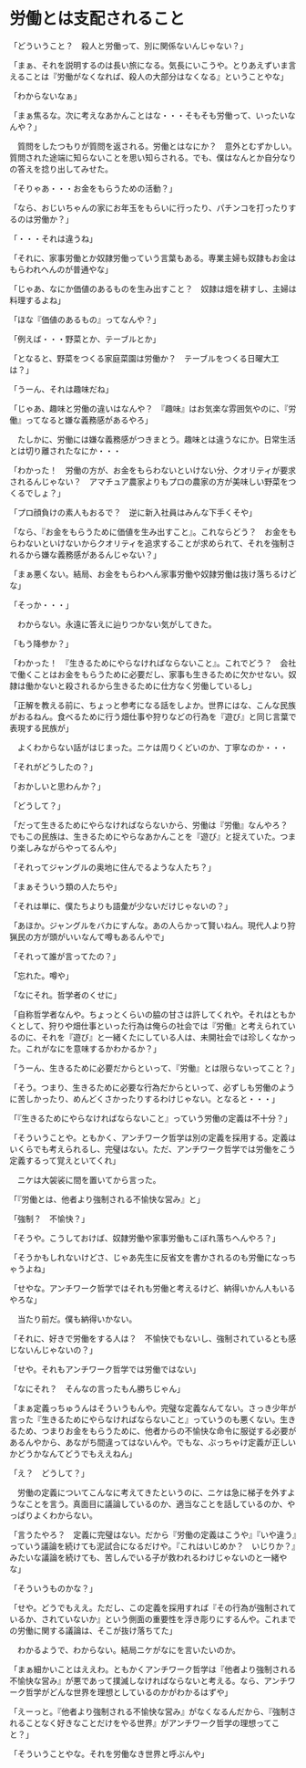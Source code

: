 # 労働とは支配されること

「どういうこと？　殺人と労働って、別に関係ないんじゃない？」

「まぁ、それを説明するのは長い旅になる。気長にいこうや。とりあえずいま言えることは『労働がなくなれば、殺人の大部分はなくなる』ということやな」

「わからないなぁ」

「まぁ焦るな。次に考えなあかんことはな・・・そもそも労働って、いったいなんや？」

　質問をしたつもりが質問を返される。労働とはなにか？　意外とむずかしい。質問された途端に知らないことを思い知らされる。でも、僕はなんとか自分なりの答えを捻り出してみせた。

「そりゃあ・・・お金をもらうための活動？」

「なら、おじいちゃんの家にお年玉をもらいに行ったり、パチンコを打ったりするのは労働か？」

「・・・それは違うね」

「それに、家事労働とか奴隷労働っていう言葉もある。専業主婦も奴隷もお金はもらわれへんのが普通やな」

「じゃあ、なにか価値のあるものを生み出すこと？　奴隷は畑を耕すし、主婦は料理するよね」

「ほな『価値のあるもの』ってなんや？」

「例えば・・・野菜とか、テーブルとか」

「となると、野菜をつくる家庭菜園は労働か？　テーブルをつくる日曜大工は？」

「うーん、それは趣味だね」

「じゃあ、趣味と労働の違いはなんや？　『趣味』はお気楽な雰囲気やのに、『労働』ってなると嫌な義務感があるやろ」

　たしかに、労働には嫌な義務感がつきまとう。趣味とは違うなにか。日常生活とは切り離されたなにか・・・

「わかった！　労働の方が、お金をもらわないといけない分、クオリティが要求されるんじゃない？　アマチュア農家よりもプロの農家の方が美味しい野菜をつくるでしょ？」

「プロ顔負けの素人もおるで？　逆に新入社員はみんな下手くそや」

「なら、『お金をもらうために価値を生み出すこと』。これならどう？　お金をもらわないといけないからクオリティを追求することが求められて、それを強制されるから嫌な義務感があるんじゃない？」

「まぁ悪くない。結局、お金をもらわへん家事労働や奴隷労働は抜け落ちるけどな」

「そっか・・・」

　わからない。永遠に答えに辿りつかない気がしてきた。

「もう降参か？」

「わかった！　『生きるためにやらなければならないこと』。これでどう？　会社で働くことはお金をもらうために必要だし、家事も生きるために欠かせない。奴隷は働かないと殺されるから生きるために仕方なく労働しているし」

「正解を教える前に、ちょっと参考になる話をしよか。世界にはな、こんな民族がおるねん。食べるために行う畑仕事や狩りなどの行為を『遊び』と同じ言葉で表現する民族が」

　よくわからない話がはじまった。ニケは周りくどいのか、丁寧なのか・・・

「それがどうしたの？」

「おかしいと思わんか？」

「どうして？」

「だって生きるためにやらなければならないから、労働は『労働』なんやろ？　でもこの民族は、生きるためにやらなあかんことを『遊び』と捉えていた。つまり楽しみながらやってるんや」

「それってジャングルの奥地に住んでるような人たち？」

「まぁそういう類の人たちや」

「それは単に、僕たちよりも語彙が少ないだけじゃないの？」

「あほか。ジャングルをバカにすんな。あの人らかって賢いねん。現代人より狩猟民の方が頭がいいなんて噂もあるんやで」

「それって誰が言ってたの？」

「忘れた。噂や」

「なにそれ。哲学者のくせに」

「自称哲学者なんや。ちょっとくらいの脇の甘さは許してくれや。それはともかくとして、狩りや畑仕事といった行為は俺らの社会では『労働』と考えられているのに、それを『遊び』と一緒くたにしている人は、未開社会では珍しくなかった。これがなにを意味するかわかるか？」

「うーん、生きるために必要だからといって、『労働』とは限らないってこと？」

「そう。つまり、生きるために必要な行為だからといって、必ずしも労働のように苦しかったり、めんどくさかったりするわけじゃない。となると・・・」

「『生きるためにやらなければならないこと』っていう労働の定義は不十分？」

「そういうことや。ともかく、アンチワーク哲学は別の定義を採用する。定義はいくらでも考えられるし、完璧はない。ただ、アンチワーク哲学では労働をこう定義するって覚えといてくれ」

　ニケは大袈裟に間を置いてから言った。

「『労働とは、他者より強制される不愉快な営み』と」

「強制？　不愉快？」

「そうや。こうしておけば、奴隷労働や家事労働もこぼれ落ちへんやろ？」

「そうかもしれないけどさ、じゃあ先生に反省文を書かされるのも労働になっちゃうよね」

「せやな。アンチワーク哲学ではそれも労働と考えるけど、納得いかん人もいるやろな」

　当たり前だ。僕も納得いかない。

「それに、好きで労働をする人は？　不愉快でもないし、強制されているとも感じないんじゃないの？」

「せや。それもアンチワーク哲学では労働ではない」

「なにそれ？　そんなの言ったもん勝ちじゃん」

「まぁ定義っちゅうんはそういうもんや。完璧な定義なんてない。さっき少年が言った『生きるためにやらなければならないこと』っていうのも悪くない。生きるため、つまりお金をもらうために、他者からの不愉快な命令に服従する必要があるんやから、あながち間違ってはないんや。でもな、ぶっちゃけ定義が正しいかどうかなんてどうでもええねん」

「え？　どうして？」

　労働の定義についてこんなに考えてきたというのに、ニケは急に梯子を外すようなことを言う。真面目に議論しているのか、適当なことを話しているのか、やっぱりよくわからない。

「言うたやろ？　定義に完璧はない。だから『労働の定義はこうや』『いや違う』っていう議論を続けても泥試合になるだけや。『これはいじめか？　いじりか？』みたいな議論を続けても、苦しんでいる子が救われるわけじゃないのと一緒やな」

「そういうものかな？」

「せや。どうでもええ。ただし、この定義を採用すれば『その行為が強制されているか、されていないか』という側面の重要性を浮き彫りにするんや。これまでの労働に関する議論は、そこが抜け落ちてた」

　わかるようで、わからない。結局ニケがなにを言いたいのか。

「まぁ細かいことはええわ。ともかくアンチワーク哲学は『他者より強制される不愉快な営み』が悪であって撲滅しなければならないと考える。なら、アンチワーク哲学がどんな世界を理想としているのかがわかるはずや」

「えーっと。『他者より強制される不愉快な営み』がなくなるんだから、『強制されることなく好きなことだけをやる世界』がアンチワーク哲学の理想ってこと？」

「そういうことやな。それを労働なき世界と呼ぶんや」

